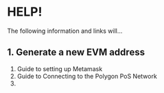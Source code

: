 # HELP!
The following information and links will... 

## 1. Generate a new EVM address
1. Guide to setting up Metamask
2. Guide to Connecting to the Polygon PoS Network
3. 
